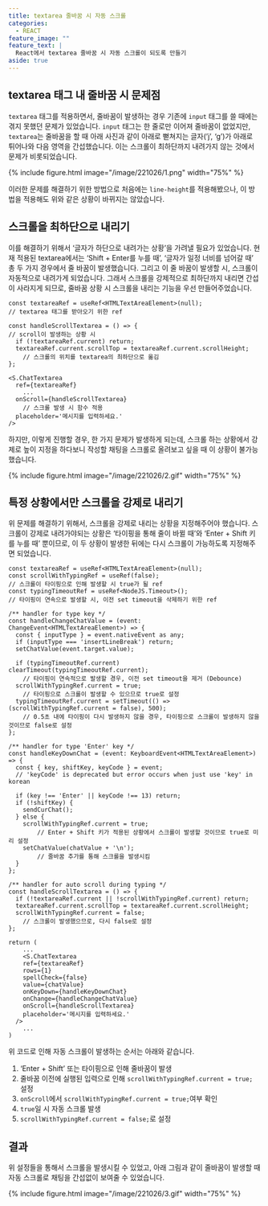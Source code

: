 ```yaml
---
title: textarea 줄바꿈 시 자동 스크롤
categories:
  - REACT
feature_image: ""
feature_text: |
  React에서 textarea 줄바꿈 시 자동 스크롤이 되도록 만들기
aside: true
---
```


## textarea 태그 내 줄바꿈 시 문제점

`textarea` 태그를 적용하면서, 줄바꿈이 발생하는 경우 기존에 `input` 태그를 쓸 때에는 겪지 못했던 문제가 있었습니다. `input` 태그는 한 줄로만 이어져 줄바꿈이 없었지만, `textarea`는 줄바꿈을 할 때 아래 사진과 같이 아래로 뻗쳐지는 글자(’j’, ‘g’)가 아래로 튀어나와 다음 영역을 간섭했습니다. 이는 스크롤이 최하단까지 내려가지 않는 것에서 문제가 비롯되었습니다.

{% include figure.html
image="/image/221026/1.png" width="75%" %}

이러한 문제를 해결하기 위한 방법으로 처음에는 `line-height`를 적용해봤으나, 이 방법을 적용해도 위와 같은 상황이 바뀌지는 않았습니다.

## 스크롤을 최하단으로 내리기

이를 해결하기 위해서 ‘글자가 하단으로 내려가는 상황’을 가려낼 필요가 있었습니다. 현재 적용된 textarea에서는 ‘Shift + Enter를 누를 때’, ‘글자가 일정 너비를 넘어갈 때’ 총 두 가지 경우에서 줄 바꿈이 발생했습니다. 그리고 이 줄 바꿈이 발생할 시, 스크롤이 자동적으로 내려가게 되었습니다. 그래서 스크롤을 강제적으로 최하단까지 내리면 간섭이 사라지게 되므로, 줄바꿈 상황 시 스크롤을 내리는 기능을 우선 만들어주었습니다.

```tsx
const textareaRef = useRef<HTMLTextAreaElement>(null);
// textarea 태그를 받아오기 위한 ref

const handleScrollTextarea = () => {
// scroll이 발생하는 상황 시
  if (!textareaRef.current) return;
  textareaRef.current.scrollTop = textareaRef.current.scrollHeight;
	// 스크롤의 위치를 textarea의 최하단으로 옮김
};

<S.ChatTextarea
  ref={textareaRef}
	...
  onScroll={handleScrollTextarea}
	// 스크롤 발생 시 함수 적용
  placeholder='메시지를 입력하세요.'
/>
```

하지만, 이렇게 진행할 경우, 한 가지 문제가 발생하게 되는데, 스크롤 하는 상황에서 강제로 높이 지정을 하다보니 작성할 채팅을 스크롤로 올려보고 싶을 때 이 상황이 불가능했습니다.

{% include figure.html
image="/image/221026/2.gif" width="75%" %}

## 특정 상황에서만 스크롤을 강제로 내리기

위 문제를 해결하기 위해서, 스크롤을 강제로 내리는 상황을 지정해주어야 했습니다. 스크롤이 강제로 내려가야되는 상황은 ‘타이핑을 통해 줄이 바뀔 때’와 ‘Enter + Shift 키를 누를 때’ 뿐이므로, 이 두 상황이 발생한 뒤에는 다시 스크롤이 가능하도록 지정해주면 되었습니다.

```tsx
const textareaRef = useRef<HTMLTextAreaElement>(null);
const scrollWithTypingRef = useRef(false);
// 스크롤이 타이핑으로 인해 발생할 시 true가 될 ref
const typingTimeoutRef = useRef<NodeJS.Timeout>();
// 타이핑이 연속으로 발생할 시, 이전 set timeout을 삭제하기 위한 ref

/** handler for type key */
const handleChangeChatValue = (event: ChangeEvent<HTMLTextAreaElement>) => {
  const { inputType } = event.nativeEvent as any;
  if (inputType === 'insertLineBreak') return;
  setChatValue(event.target.value);

  if (typingTimeoutRef.current) clearTimeout(typingTimeoutRef.current);
	// 타이핑이 연속적으로 발생할 경우, 이전 set timeout을 제거 (Debounce)
  scrollWithTypingRef.current = true;
	// 타이핑으로 스크롤이 발생할 수 있으므로 true로 설정
  typingTimeoutRef.current = setTimeout(() => (scrollWithTypingRef.current = false), 500);
	// 0.5초 내에 타이핑이 다시 발생하지 않을 경우, 타이핑으로 스크롤이 발생하지 않을 것이므로 false로 설정
};

/** handler for type 'Enter' key */
const handleKeyDownChat = (event: KeyboardEvent<HTMLTextAreaElement>) => {
  const { key, shiftKey, keyCode } = event;
  // 'keyCode' is deprecated but error occurs when just use 'key' in korean

  if (key !== 'Enter' || keyCode !== 13) return;
  if (!shiftKey) {
    sendCurChat();
  } else {
    scrollWithTypingRef.current = true;
		// Enter + Shift 키가 적용된 상황에서 스크롤이 발생할 것이므로 true로 미리 설정
    setChatValue(chatValue + '\n');
		// 줄바꿈 추가를 통해 스크롤을 발생시킴
  }
};

/** handler for auto scroll during typing */
const handleScrollTextarea = () => {
  if (!textareaRef.current || !scrollWithTypingRef.current) return;
  textareaRef.current.scrollTop = textareaRef.current.scrollHeight;
  scrollWithTypingRef.current = false;
	// 스크롤이 발생했으므로, 다시 false로 설정
};

return (
	...
	<S.ChatTextarea
    ref={textareaRef}
    rows={1}
    spellCheck={false}
    value={chatValue}
    onKeyDown={handleKeyDownChat}
    onChange={handleChangeChatValue}
    onScroll={handleScrollTextarea}
    placeholder='메시지를 입력하세요.'
  />
	...
)
```

위 코드로 인해 자동 스크롤이 발생하는 순서는 아래와 같습니다.

1. ‘Enter + Shift’ 또는 타이핑으로 인해 줄바꿈이 발생
2. 줄바꿈 이전에 실행된 입력으로 인해 `scrollWithTypingRef.current = true;` 설정
3. `onScroll`에서 `scrollWithTypingRef.current = true;`여부 확인
4. `true`일 시 자동 스크롤 발생
5. `scrollWithTypingRef.current = false;`로 설정

## 결과

위 설정들을 통해서 스크롤을 발생시킬 수 있었고, 아래 그림과 같이 줄바꿈이 발생할 때 자동 스크롤로 채팅을 간섭없이 보여줄 수 있었습니다.

{% include figure.html
image="/image/221026/3.gif" width="75%" %}
